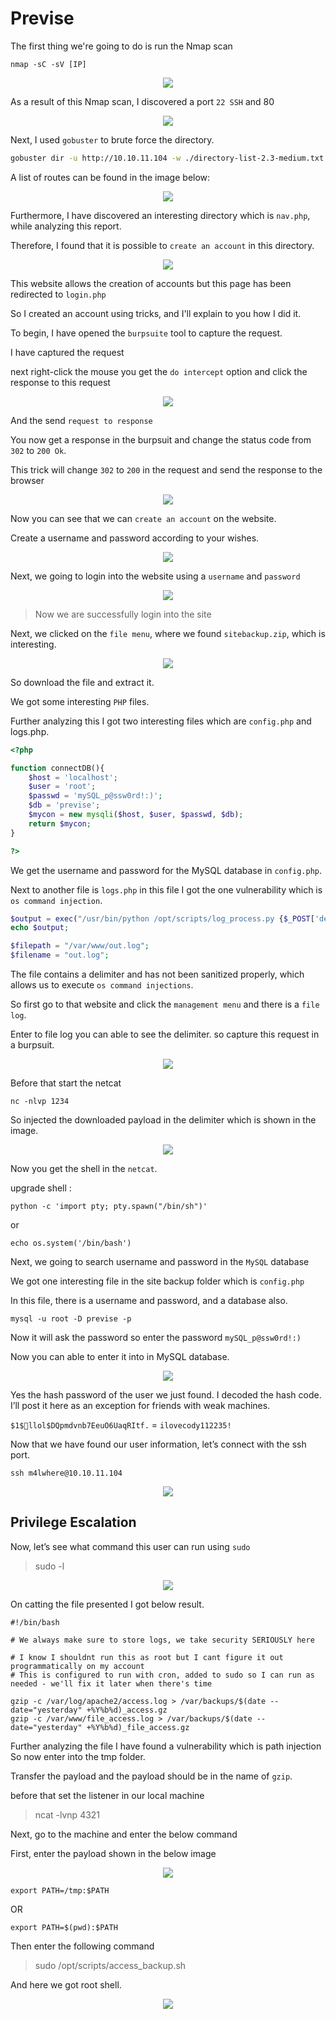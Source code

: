 # Previse

The first thing we're going to do is run the Nmap scan 
```
nmap -sC -sV [IP]
```
<p align="center">
<img src="./images/01.jpg">
</p>

As a result of this Nmap scan, I discovered a port `22 SSH` and 80

<p align="center">
<img src="./images/02.jpg">
</p>

Next, I used `gobuster` to brute force the directory.

```bash
gobuster dir -u http://10.10.11.104 -w ./directory-list-2.3-medium.txt -x php
```

A list of routes can be found in the image below:

<p align="center">
<img src="./images/03.jpg">
</p>

Furthermore, I have discovered an interesting directory which is `nav.php`, while analyzing this report.

Therefore, I found that it is possible to `create an account` in this directory.

<p align="center">
<img src="./images/04.jpg">
</p>

This website allows the creation of accounts but this page has been redirected to `login.php`

So I created an account using tricks, and I'll explain to you how I did it.

To begin, I have opened the `burpsuite` tool to capture the request.

I have captured the request

next right-click the mouse you get the `do intercept` option and click the response to this request

<p align="center">
<img src="./images/05.jpg">
</p>

And the send `request to response`

You now get a response in the burpsuit and change the status code from `302` to `200 Ok`. 

This trick will change `302` to `200` in the request and send the response to the browser 

<p align="center">
<img src="./images/06.jpg">
</p>

Now you can see that we can `create an account` on the website.

Create a username and password according to your wishes.

<p align="center">
<img src="./images/07.jpg">
</p>

Next, we going to login into the website using a `username` and `password`

<p align="center">
<img src="./images/02.jpg">
</p>

> Now we are successfully login into the site 

Next, we clicked on the `file menu`, where we found `sitebackup.zip`, which is interesting.

<p align="center">
<img src="./images/08.jpg">
</p>

So download the file and extract it.

We got some interesting `PHP` files.

Further analyzing this I got two interesting files which are `config.php` and logs.php.

```php
<?php

function connectDB(){
    $host = 'localhost';
    $user = 'root';
    $passwd = 'mySQL_p@ssw0rd!:)';
    $db = 'previse';
    $mycon = new mysqli($host, $user, $passwd, $db);
    return $mycon;
}

?>
```
We get the username and password for the MySQL database in `config.php`.

Next to another file is `logs.php` in this file I got the one vulnerability which is `os command injection`.

```php
$output = exec("/usr/bin/python /opt/scripts/log_process.py {$_POST['delim']}");
echo $output;

$filepath = "/var/www/out.log";
$filename = "out.log";    
```

The file contains a delimiter and has not been sanitized properly, which allows us to execute `os command injections`.

So first go to that website and click the `management menu` and there is a `file log`.

Enter to file log you can able to see the delimiter. so capture this request in a burpsuit.

<p align="center">
<img src="./images/09.jpg">
</p>

Before that start the netcat
```
nc -nlvp 1234
```
So injected the downloaded payload in the delimiter which is shown in the image.

<p align="center">
<img src="./images/10.jpg">
</p>

Now you get the shell in the `netcat`.

upgrade shell : 
```
python -c 'import pty; pty.spawn("/bin/sh")'
```
or
```
echo os.system('/bin/bash')
```
Next, we going to search username and password in the `MySQL` database 

We got one interesting file in the site backup folder which is `config.php`

In this file, there is a username and password, and a database also.
```
mysql -u root -D previse -p
```
Now it will ask the password so enter the password `mySQL_p@ssw0rd!:)`

Now you can able to enter it into in MySQL database.
<p align="center">
<img src="./images/11.jpg">
</p>
Yes the hash password of the user we just found. I decoded the hash code. I’ll post it here as an exception for friends with weak machines. 

`$1$🧂llol$DQpmdvnb7EeuO6UaqRItf.` = `ilovecody112235!` 

Now that we have found our user information, let’s connect with the ssh port.
```
ssh m4lwhere@10.10.11.104
```
<p align="center">
<img src="./images/12.jpg">
</p>

## Privilege Escalation

Now, let’s see what command this user can run using `sudo`
> sudo -l

<p align="center">
<img src="./images/13.jpg">
</p>

On catting the file presented I got below result.
```shell
#!/bin/bash

# We always make sure to store logs, we take security SERIOUSLY here

# I know I shouldnt run this as root but I cant figure it out programmatically on my account
# This is configured to run with cron, added to sudo so I can run as needed - we'll fix it later when there's time

gzip -c /var/log/apache2/access.log > /var/backups/$(date --date="yesterday" +%Y%b%d)_access.gz
gzip -c /var/www/file_access.log > /var/backups/$(date --date="yesterday" +%Y%b%d)_file_access.gz
```
Further analyzing the file I have found a vulnerability which is path injection
So now enter into the tmp folder.

Transfer the payload and the payload should be in the name of `gzip`.

before that set the listener in our local machine

> ncat -lvnp 4321

Next, go to the machine and enter the below command

First, enter the payload shown in the below image

<p align="center">
<img src="./images/14.jpg">
</p>

```shell
export PATH=/tmp:$PATH
```
OR 

```shell
export PATH=$(pwd):$PATH
```

Then enter the following command
> sudo /opt/scripts/access_backup.sh

And here we got root shell.

<p align="center">
<img src="./images/15.jpg">
</p>